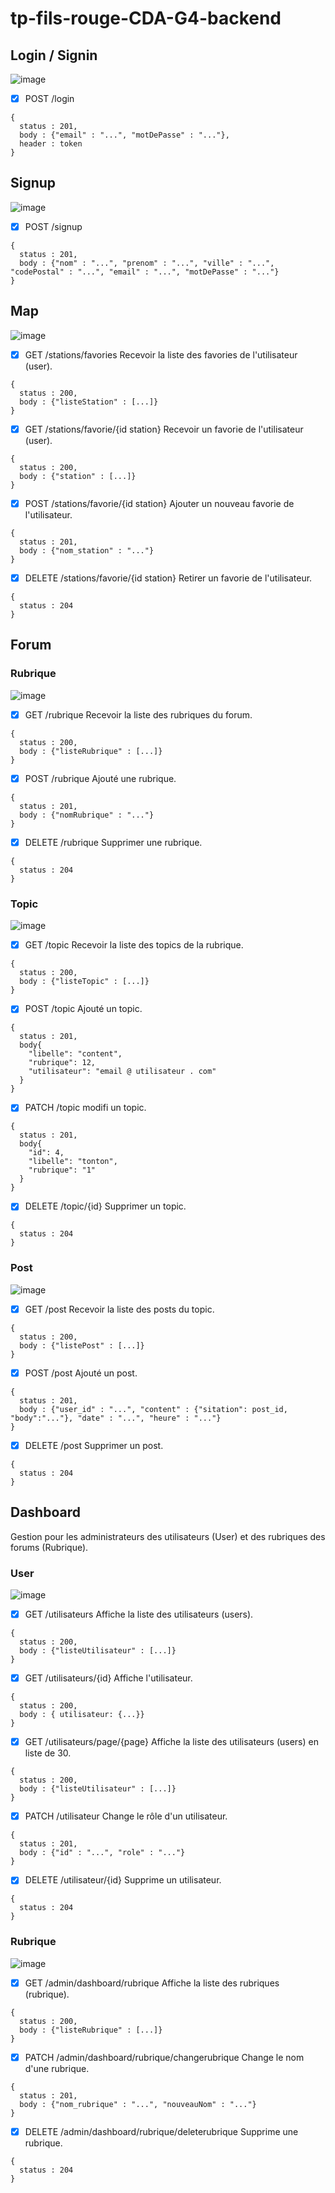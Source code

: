 # tp-fils-rouge-CDA-G4-backend
## Login / Signin
![image](https://user-images.githubusercontent.com/44068884/184831949-088e19bc-378f-4027-b929-9354f4d1f5c5.png)
- [X] POST /login
```
{
  status : 201,
  body : {"email" : "...", "motDePasse" : "..."},
  header : token
}
```
## Signup
![image](https://user-images.githubusercontent.com/44068884/184831992-7fe59173-5845-4a30-8e82-1923e1a7b32e.png)
- [X] POST /signup
```
{
  status : 201,
  body : {"nom" : "...", "prenom" : "...", "ville" : "...", "codePostal" : "...", "email" : "...", "motDePasse" : "..."}
}
```
## Map

![image](https://user-images.githubusercontent.com/44068884/184832427-e527a2b6-3a8a-4850-a284-d1dacde6d6d9.png)


- [x] GET /stations/favories
Recevoir la liste des favories de l'utilisateur (user).
```
{
  status : 200,
  body : {"listeStation" : [...]}
}
```

- [x] GET /stations/favorie/{id station}
Recevoir un favorie de l'utilisateur (user).
```
{
  status : 200,
  body : {"station" : [...]}
}
```

- [x] POST /stations/favorie/{id station}
Ajouter un nouveau favorie de l'utilisateur.
```
{
  status : 201,
  body : {"nom_station" : "..."}
}
```
- [x] DELETE /stations/favorie/{id station}
Retirer un favorie de l'utilisateur.
```
{
  status : 204
}
```
## Forum
### Rubrique
![image](https://user-images.githubusercontent.com/44068884/184851837-ff9dc027-077a-4cf4-8217-c8481092d0bd.png)
- [X] GET /rubrique
Recevoir la liste des rubriques du forum.
```
{
  status : 200,
  body : {"listeRubrique" : [...]}
}
```
- [X] POST /rubrique
Ajouté une rubrique.
```
{
  status : 201,
  body : {"nomRubrique" : "..."}
}
```
- [x] DELETE /rubrique
Supprimer une rubrique.
```
{
  status : 204
}
```
### Topic
![image](https://user-images.githubusercontent.com/44068884/184851889-691e7add-af31-4832-b305-f720cb03f0c0.png)
- [X] GET /topic
Recevoir la liste des topics de la rubrique.
```
{
  status : 200,
  body : {"listeTopic" : [...]}
}
```
- [X] POST /topic
Ajouté un topic.
```
{
  status : 201,
  body{
    "libelle": "content",
    "rubrique": 12,
    "utilisateur": "email @ utilisateur . com"
  }
}
```
- [X] PATCH /topic
modifi un topic.
```
{
  status : 201,
  body{
    "id": 4,
    "libelle": "tonton",
    "rubrique": "1"
  }
}
```
- [X] DELETE /topic/{id}
Supprimer un topic.
```
{
  status : 204
}
```
### Post
![image](https://user-images.githubusercontent.com/44068884/184852047-2f44b85d-1d85-4d8e-9761-f52f681d6933.png)
- [X] GET /post
Recevoir la liste des posts du topic.
```
{
  status : 200,
  body : {"listePost" : [...]}
}
```
- [X] POST /post
Ajouté un post.
```
{
  status : 201,
  body : {"user_id" : "...", "content" : {"sitation": post_id, "body":"..."}, "date" : "...", "heure" : "..."}
}
```
- [X] DELETE /post
Supprimer un post.
```
{
  status : 204
}
```
## Dashboard
Gestion pour les administrateurs des utilisateurs (User) et des rubriques des forums (Rubrique).
### User
![image](https://user-images.githubusercontent.com/44068884/184852169-8f8051cc-8c51-4ec1-92de-5f74e450efed.png)
- [X] GET /utilisateurs
Affiche la liste des utilisateurs (users).
```
{
  status : 200,
  body : {"listeUtilisateur" : [...]}
}
```
- [X] GET /utilisateurs/{id}
Affiche l'utilisateur.
```
{
  status : 200,
  body : { utilisateur: {...}}
}
```
- [X] GET /utilisateurs/page/{page}
Affiche la liste des utilisateurs (users) en liste de 30.
```
{
  status : 200,
  body : {"listeUtilisateur" : [...]}
}
```
- [X] PATCH /utilisateur
Change le rôle d'un utilisateur.
```
{
  status : 201,
  body : {"id" : "...", "role" : "..."}
}
```
- [x] DELETE /utilisateur/{id}
Supprime un utilisateur.
```
{
  status : 204
}
```
### Rubrique
![image](https://user-images.githubusercontent.com/44068884/184852115-893617d5-45dc-4ecc-980e-30e64cc8903a.png)
- [x] GET /admin/dashboard/rubrique
Affiche la liste des rubriques (rubrique).
```
{
  status : 200,
  body : {"listeRubrique" : [...]}
}
```
- [x] PATCH /admin/dashboard/rubrique/changerubrique
Change le nom d'une rubrique.
```
{
  status : 201,
  body : {"nom_rubrique" : "...", "nouveauNom" : "..."}
}
```
- [x] DELETE /admin/dashboard/rubrique/deleterubrique
Supprime une rubrique.
```
{
  status : 204
}
```
